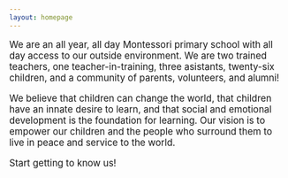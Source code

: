 ```yaml
---
layout: homepage
---
```


<p style="font-size: 1.2em;">
We are an all year, all day Montessori primary school with all day access to our outside environment. We are two trained teachers, one teacher-in-training, three asistants, twenty-six children, and a community of parents, volunteers, and alumni!
</p>

<p style="font-size: 1.2em;">
We believe that children can change the world, that children have an innate desire to learn, and that social and emotional development is the foundation for learning. Our vision is to empower our children and the people who surround them to live in peace and service to the world.
</p>
  
<p style="font-size: 1.2em;">
Start getting to know us!
</p>
